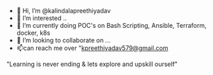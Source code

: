 - 👋 Hi, I’m @kalindalapreethiyadav
- 👀 I’m interested ..
- 🌱 I’m currently doing POC's on Bash Scripting, Ansible, Terraform, docker, k8s
- 💞️ I’m looking to collaborate on ...
- 📫can reach me over "kpreethiyadav579@gmail.com

<!---
kalindalapreethiyadav/kalindalapreethiyadav is a ✨ special ✨ repository because its `README.md` (this file) appears on your GitHub profile.
You can click the Preview link to take a look at your changes.
--->

"Learning is never ending & lets explore and upskill ourself"
